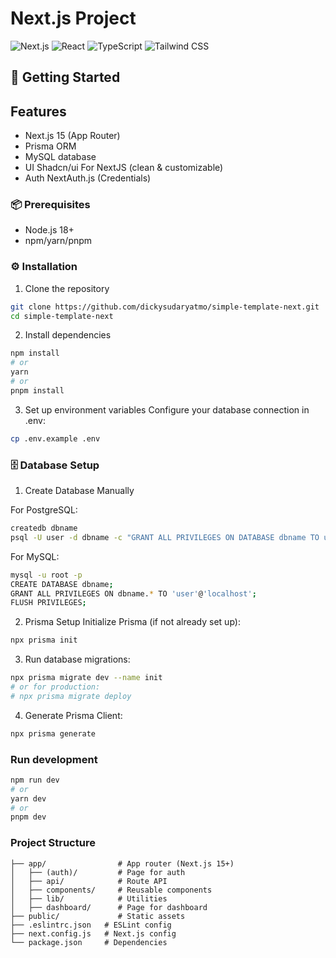 # Next.js Project

![Next.js](https://img.shields.io/badge/next.js-000000?style=for-the-badge&logo=nextdotjs&logoColor=white)
![React](https://img.shields.io/badge/React-20232A?style=for-the-badge&logo=react&logoColor=61DAFB)
![TypeScript](https://img.shields.io/badge/TypeScript-007ACC?style=for-the-badge&logo=typescript&logoColor=white)
![Tailwind CSS](https://img.shields.io/badge/Tailwind_CSS-38B2AC?style=for-the-badge&logo=tailwind-css&logoColor=white)

## 🚀 Getting Started

##  Features

- Next.js 15 (App Router)
- Prisma ORM
- MySQL database
- UI Shadcn/ui For NextJS (clean & customizable)
- Auth NextAuth.js (Credentials)

### 📦 Prerequisites

- Node.js 18+
- npm/yarn/pnpm

### ⚙️ Installation

1. Clone the repository
```bash
git clone https://github.com/dickysudaryatmo/simple-template-next.git
cd simple-template-next
```

2. Install dependencies
```bash
npm install
# or
yarn
# or
pnpm install
```

3. Set up environment variables Configure your database connection in .env:
```bash
cp .env.example .env
```

### 🗄 Database Setup
1. Create Database Manually

For PostgreSQL:
```bash
createdb dbname
psql -U user -d dbname -c "GRANT ALL PRIVILEGES ON DATABASE dbname TO user;"
```
For MySQL:
```bash
mysql -u root -p
CREATE DATABASE dbname;
GRANT ALL PRIVILEGES ON dbname.* TO 'user'@'localhost';
FLUSH PRIVILEGES;
```
2. Prisma Setup
    Initialize Prisma (if not already set up):
```bash
npx prisma init
```
3. Run database migrations:
```bash
npx prisma migrate dev --name init
# or for production:
# npx prisma migrate deploy
```
4. Generate Prisma Client:
```bash
npx prisma generate
```

### Run development 

```bash
npm run dev
# or
yarn dev
# or
pnpm dev
```

### Project Structure

```
├── app/                # App router (Next.js 15+)
│   ├── (auth)/         # Page for auth
│   ├── api/            # Route API
│   ├── components/     # Reusable components
│   ├── lib/            # Utilities
│   ├── dashboard/      # Page for dashboard
├── public/             # Static assets
├── .eslintrc.json   # ESLint config
├── next.config.js   # Next.js config
└── package.json     # Dependencies
```